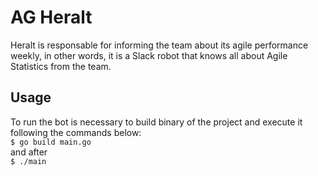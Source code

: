 # AG Heralt
Heralt is responsable for informing the team about its agile performance weekly, in other words, it is a Slack robot that knows all about Agile Statistics from the team.

## Usage
To run the bot is necessary to build binary of the project and execute it following the commands below:  
`$ go build main.go`  
and after  
`$ ./main`